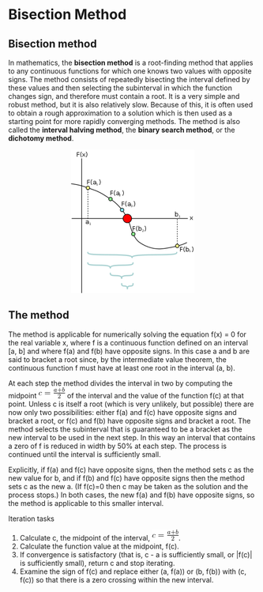 # Bisection Method

## Bisection method

In mathematics, the <b>bisection method</b> is a root-finding method that applies to any continuous functions for which one knows two values with opposite signs. The method consists of repeatedly bisecting the interval defined by these values and then selecting the subinterval in which the function changes sign, and therefore must contain a root. It is a very simple and robust method, but it is also relatively slow. Because of this, it is often used to obtain a rough approximation to a solution which is then used as a starting point for more rapidly converging methods. The method is also called the <b>interval halving method</b>, the <b>binary search method</b>, or the <b>dichotomy method</b>.

<p align="center">
  <img src="img/Bisection_Method.png">
</p>


## The method

The method is applicable for numerically solving the equation f(x) = 0 for the real variable x, where f is a continuous function defined on an interval [a, b] and where f(a) and f(b) have opposite signs. In this case a and b are said to bracket a root since, by the intermediate value theorem, the continuous function f must have at least one root in the interval (a, b).

At each step the method divides the interval in two by computing the midpoint ![c = (a+b)/2](img/c_eq_a_b.gif) of the interval and the value of the function f(c) at that point. Unless c is itself a root (which is very unlikely, but possible) there are now only two possibilities: either f(a) and f(c) have opposite signs and bracket a root, or f(c) and f(b) have opposite signs and bracket a root. The method selects the subinterval that is guaranteed to be a bracket as the new interval to be used in the next step. In this way an interval that contains a zero of f is reduced in width by 50% at each step. The process is continued until the interval is sufficiently small.

Explicitly, if f(a) and f(c) have opposite signs, then the method sets c as the new value for b, and if f(b) and f(c) have opposite signs then the method sets c as the new a. (If f(c)=0 then c may be taken as the solution and the process stops.) In both cases, the new f(a) and f(b) have opposite signs, so the method is applicable to this smaller interval.


<dt>Iteration tasks</dt>

1. Calculate c, the midpoint of the interval, ![c = (a+b)/2](img/c_eq_a_b.gif).
2. Calculate the function value at the midpoint, f(c).
3. If convergence is satisfactory (that is, c - a is sufficiently small, or |f(c)| is sufficiently small), return c and stop iterating.
4. Examine the sign of f(c) and replace either (a, f(a)) or (b, f(b)) with (c, f(c)) so that there is a zero crossing within the new interval.
